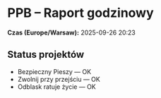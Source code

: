 # PPB – Raport godzinowy
**Czas (Europe/Warsaw):** 2025-09-26 20:23

## Status projektów
- Bezpieczny Pieszy — OK
- Zwolnij przy przejściu — OK
- Odblask ratuje życie — OK

